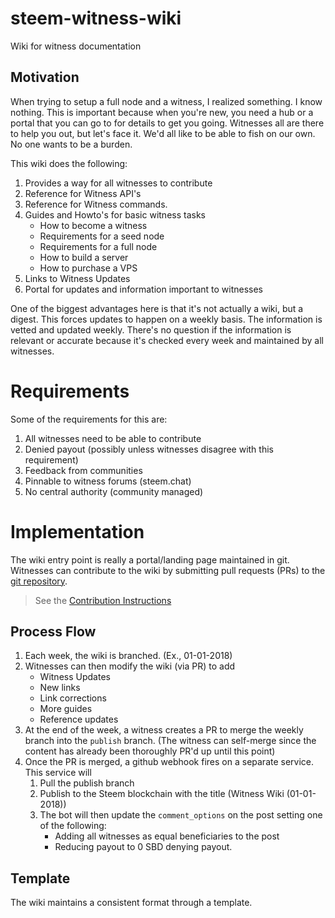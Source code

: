 # steem-witness-wiki
Wiki for witness documentation

## Motivation 

When trying to setup a full node and a witness, I realized something. I know nothing. This is important because when you're new, you need a hub or a portal that you can go to for details to get you going. Witnesses all are there to help you out, but let's face it. We'd all like to be able to fish on our own. No one wants to be a burden.

This wiki does the following:
1. Provides a way for all witnesses to contribute
1. Reference for Witness API's
1. Reference for Witness commands.
1. Guides and Howto's for basic witness tasks
    * How to become a witness
    * Requirements for a seed node
    * Requirements for a full node
    * How to build a server
    * How to purchase a VPS
1. Links to Witness Updates
1. Portal for updates and information important to witnesses

One of the biggest advantages here is that it's not actually a wiki, but a digest. This forces updates to happen on a weekly basis. The information is vetted and updated weekly. There's no question if the information is relevant or accurate because it's checked every week and maintained by all witnesses.

# Requirements

Some of the requirements for this are:
1. All witnesses need to be able to contribute
1. Denied payout (possibly unless witnesses disagree with this requirement)
1. Feedback from communities
1. Pinnable to witness forums (steem.chat)
1. No central authority (community managed)

# Implementation

The wiki entry point is really a portal/landing page maintained in git. Witnesses can contribute to the wiki by submitting pull requests (PRs) to the [git repository](https://github.com/steemit-witnesses/steem-witness-wiki). 

> See the [Contribution Instructions](https://github.com/steemit-witnesses/steem-witness-wiki/blob/master/CONTRIBUTING.md)

## Process Flow
1. Each week, the wiki is branched. (Ex., 01-01-2018)
1. Witnesses can then modify the wiki (via PR) to add 
    * Witness Updates
    * New links
    * Link corrections
    * More guides
    * Reference updates
1. At the end of the week, a witness creates a PR to merge the weekly branch into the `publish` branch. (The witness can self-merge since the content has already been thoroughly PR'd up until this point)
1. Once the PR is merged, a github webhook fires on a separate service. This service will
    1. Pull the publish branch
    1. Publish to the Steem blockchain with the title (Witness Wiki (01-01-2018))
    1. The bot will then update the `comment_options` on the post setting one of the following:
        * Adding all witnesses as equal beneficiaries to the post
        * Reducing payout to 0 SBD denying payout.

## Template 

The wiki maintains a consistent format through a template. 